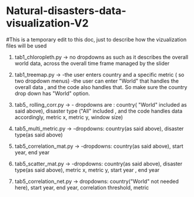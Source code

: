 # Natural-disasters-data-visualization-V2
#This is a temporary edit to this doc, just to describe how the vizualization files will be used

1. tab1_chloropleth.py -> no dropdowns as such as it describes the overall world data, across the overall time frame managed by the slider

2. tab1_treemap.py -> -the user enters country and a specific metric ( so two dropdown menus)
                      -the user can enter "World" that handles the overall data , and the code also handles that. So make sure the country drop down has "World" option.

3. tab5_ rolling_corr.py -> - dropdowns are : country( "World" included as said above),
                                               disaster type ("All" included , and the code handles data accordingly, 
                                               metric x, metric y, window size)

4. tab5_multi_metric.py -> -dropdowns: country(as said above), disaster type(as said above)

5. tab5_correlation_mat.py -> -dropdowns: country(as said above), start year, end year

6. tab5_scatter_mat.py -> -dropdowns: country(as said above), disaster type(as said above), metric x, metric y, start year , end year

7. tab5_correlation_net.py -> dropdowns: country("World" not needed here), start year, end year, correlation threshold, metric

